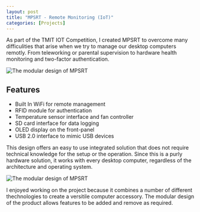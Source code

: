 ```yaml
---
layout: post
title: "MPSRT - Remote Monitoring (IoT)"
categories: [Projects]
---
```

As part of the TMIT IOT Competition, 
I created MPSRT to overcome many difficulities that arise when we try to manage our desktop computers remotly. 
From teleworking or parental supervision to hardware health monitoring and two-factor authentication.

![The modular design of MPSRT](https://intech.studio/suku/res/img/iot_2.jpg)

## Features

 * Built In WiFi for remote management
 * RFID module for authentication
 * Temperature sensor interface and fan controller
 * SD card interface for data logging
 * OLED display on the front-panel
 * USB 2.0 interface to mimic USB devices

This design offers an easy to use integrated solution that does not require 
technical knowledge for the setup or the operation. Since this is a purly hardware solution, 
it works with every desktop computer, regardless of the architecture and operating system. 

![The modular design of MPSRT](https://intech.studio/suku/res/img/iot_4.jpg)

I enjoyed working on the project because it combines a number of different thechnologies to create a 
versitile computer accessory. The modular design of the product allows features to be added and remove as required.


